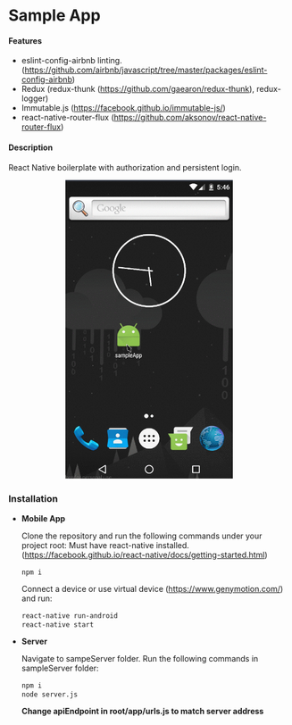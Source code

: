 # Sample App
#### Features
* eslint-config-airbnb linting. (https://github.com/airbnb/javascript/tree/master/packages/eslint-config-airbnb)
* Redux (redux-thunk (https://github.com/gaearon/redux-thunk), redux-logger)
* Immutable.js (https://facebook.github.io/immutable-js/)
* react-native-router-flux (https://github.com/aksonov/react-native-router-flux)

#### Description

React Native boilerplate with authorization and persistent login.

<p align="center">
  <img src="./demo.gif" width="300"/>
</p>

### Installation
- <b>Mobile App</b>

  Clone the repository and run the following commands under your project root:
  Must have react-native installed. (https://facebook.github.io/react-native/docs/getting-started.html)
  ```
  npm i
  ```
  Connect a device or use virtual device (https://www.genymotion.com/) and run:
  ```
  react-native run-android
  react-native start
  ```
- <b>Server</b>

  Navigate to sampeServer folder.
  Run the following commands in sampleServer folder:
  ```
  npm i
  node server.js
  ```
  <b>Change apiEndpoint in root/app/urls.js to match server address</b>
